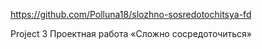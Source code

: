 https://github.com/Polluna18/slozhno-sosredotochitsya-fd

Project 3 Проектная работа «Сложно сосредоточиться»